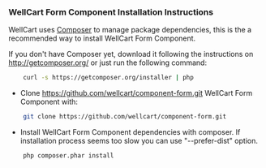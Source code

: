 ### WellCart Form Component Installation Instructions

WellCart uses [Composer][1] to manage package dependencies, this is the a recommended way to install WellCart Form Component.

If you don't have Composer yet, download it following the instructions on http://getcomposer.org/
or just run the following command:

```bash
    curl -s https://getcomposer.org/installer | php
```

- Clone https://github.com/wellcart/component-form.git WellCart Form Component with:

```bash
    git clone https://github.com/wellcart/component-form.git
```
- Install WellCart Form Component dependencies with composer. If installation process seems too slow you can use "--prefer-dist" option.

```bash
    php composer.phar install
```

[1]:  http://getcomposer.org/